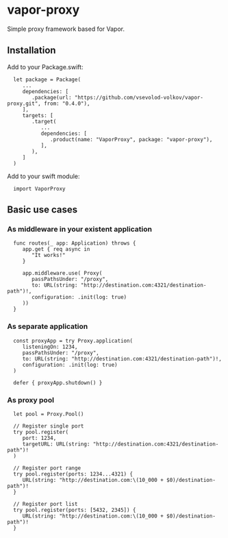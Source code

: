 # vapor-proxy

Simple proxy framework based for Vapor.

## Installation

Add to your Package.swift:

      let package = Package(
         ...
         dependencies: [
            .package(url: "https://github.com/vsevolod-volkov/vapor-proxy.git", from: "0.4.0"),
         ],
         targets: [
            .target(
               ...
               dependencies: [
                  .product(name: "VaporProxy", package: "vapor-proxy"),
               ],
            ),
         ]
      )

Add to your swift module:

      import VaporProxy

## Basic use cases

### As middleware in your existent application
      func routes(_ app: Application) throws {
         app.get { req async in
            "It works!"
         }

         app.middleware.use( Proxy(
            passPathsUnder: "/proxy",
            to: URL(string: "http://destination.com:4321/destination-path")!,
            configuration: .init(log: true)
         ))
      }

### As separate application
      const proxyApp = try Proxy.application(
         listeningOn: 1234,
         passPathsUnder: "/proxy",
         to: URL(string: "http://destination.com:4321/destination-path")!,
         configuration: .init(log: true)
      )

      defer { proxyApp.shutdown() }

### As proxy pool
      let pool = Proxy.Pool()
      
      // Register single port
      try pool.register(
         port: 1234, 
         targetURL: URL(string: "http://destination.com:4321/destination-path")!
      )
      
      // Register port range
      try pool.register(ports: 1234...4321) {
         URL(string: "http://destination.com:\(10_000 + $0)/destination-path")!
      }
      
      // Register port list
      try pool.register(ports: [5432, 2345]) {
         URL(string: "http://destination.com:\(10_000 + $0)/destination-path")!
      }
